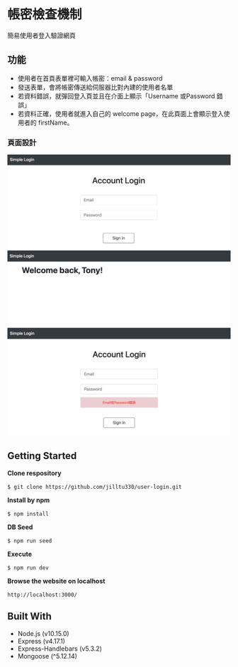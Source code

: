 # 帳密檢查機制
簡易使用者登入驗證網頁
## 功能
* 使用者在首頁表單裡可輸入帳密：email & password
* 發送表單，會將帳密傳送給伺服器比對內建的使用者名單
* 若資料錯誤，就彈回登入頁並且在介面上顯示「Username 或Password 錯誤」
* 若資料正確，使用者就進入自己的 welcome page，在此頁面上會顯示登入使用者的 firstName。

### 頁面設計
![image](./public/images/A10-index.png)
![image](./public/images/A10-login.png)
![image](./public/images/A10-error.png)

## Getting Started
**Clone respository**
```
$ git clone https://github.com/jilltu330/user-login.git
```
**Install by npm**
```
$ npm install
```
**DB Seed**
```
$ npm run seed
```
**Execute**
```
$ npm run dev
```
**Browse the website on localhost**
```
http://localhost:3000/
```

## Built With
* Node.js (v10.15.0)
* Express (v4.17.1)
* Express-Handlebars (v5.3.2)
* Mongoose (^5.12.14)